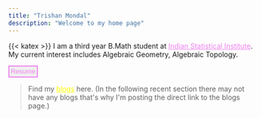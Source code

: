 ```yaml
---
title: "Trishan Mondal"
description: "Welcome to my home page"
---
```

{{< katex >}}
<meta name="google-site-verification" content="K_LTHofQUHqpVsXAQLWW9bkMvMD1X1hUi4LtZprMwZI" />
I am a third year B.Math student at <a href="https://www.isibang.ac.in/" style="color:violet">Indian Statistical Institute</a>. My current interest includes Algebraic Geometry, Algebraic Topology. 


<a href="Resume.pdf"><button style="border-width:2px; border-style:solid; border-color:violet; padding: 0.2em; color:violet">Resume</button></a>


> Find my <a href="https://trishan8.github.io/posts/" style="color:yellow">blogs</a> here. (In the following recent section there may not have any blogs that's why I'm posting the direct link to the blogs page.)
